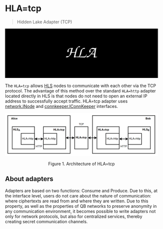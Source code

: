 # HLA=tcp

> Hidden Lake Adapter (TCP)

<img src="images/hla_logo.png" alt="hla_logo.png"/>

The `HLA=tcp` allows [HLS](https://github.com/number571/hidden-lake/tree/master/cmd/hls) nodes to communicate with each other via the TCP protocol. The advantage of this method over the standard `HLA=http` adapter located directly in HLS is that nodes do not need to open an external IP address to successfully accept traffic. HLA=tcp adapter uses [network.INode](https://github.com/number571/go-peer/blob/b47da386fce1be6b5410a6bfdfca3a35654bcdac/pkg/network/types.go#L21) and [connkeeper.IConnKeeper](https://github.com/number571/go-peer/blob/b47da386fce1be6b5410a6bfdfca3a35654bcdac/pkg/network/connkeeper/types.go#L10) interfaces.

<p align="center"><img src="images/hla_arch.png" alt="hla_arch.png"/></p>
<p align="center">Figure 1. Architecture of HLA=tcp</p>

## About adapters

Adapters are based on two functions: Consume and Produce. Due to this, at the interface level, users do not care about the nature of communication: where ciphertexts are read from and where they are written. Due to this property, as well as the properties of QB networks to preserve anonymity in any communication environment, it becomes possible to write adapters not only for network protocols, but also for centralized services, thereby creating secret communication channels.
